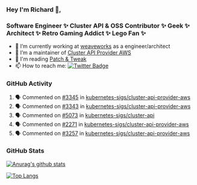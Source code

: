 ### Hey I'm Richard 👋, 

<h3 align="left">Software Engineer ✨ Cluster API & OSS Contributor ✨ Geek ✨ Architect ✨ Retro Gaming Addict ✨ Lego Fan ✨</h3>

- 🔭 I’m currently working at [weaveworks](https://github.com/weaveworks) as a engineer/architect
- 👯 I’m a maintainer of [Cluster API Provider AWS](https://github.com/kubernetes-sigs/cluster-api-provider-aws)
- 💬 I'm reading [Patch & Tweak](https://bjooks.com/products/patch-tweak-exploring-modular-synthesis)
- 📫 How to reach me: [![Twitter Badge](https://img.shields.io/badge/-@fruit_case-00acee?style=flat&logo=Twitter&logoColor=white)](https://twitter.com/intent/follow?screen_name=fruit_case "Follow on Twitter")

### GitHub Activity 

<!--START_SECTION:activity-->
1. 🗣 Commented on [#3345](https://github.com/kubernetes-sigs/cluster-api-provider-aws/issues/3345) in [kubernetes-sigs/cluster-api-provider-aws](https://github.com/kubernetes-sigs/cluster-api-provider-aws)
2. 🗣 Commented on [#3343](https://github.com/kubernetes-sigs/cluster-api-provider-aws/issues/3343) in [kubernetes-sigs/cluster-api-provider-aws](https://github.com/kubernetes-sigs/cluster-api-provider-aws)
3. 🗣 Commented on [#5073](https://github.com/kubernetes-sigs/cluster-api/issues/5073) in [kubernetes-sigs/cluster-api](https://github.com/kubernetes-sigs/cluster-api)
4. 🗣 Commented on [#2271](https://github.com/kubernetes-sigs/cluster-api-provider-aws/issues/2271) in [kubernetes-sigs/cluster-api-provider-aws](https://github.com/kubernetes-sigs/cluster-api-provider-aws)
5. 🗣 Commented on [#3257](https://github.com/kubernetes-sigs/cluster-api-provider-aws/issues/3257) in [kubernetes-sigs/cluster-api-provider-aws](https://github.com/kubernetes-sigs/cluster-api-provider-aws)
<!--END_SECTION:activity-->

### GitHub Stats

[![Anurag's github stats](https://github-readme-stats.vercel.app/api?username=richardcase&count_private=true&show_icons=true)](https://github.com/anuraghazra/github-readme-stats)

[![Top Langs](https://github-readme-stats.vercel.app/api/top-langs/?username=richardcase&hide=html&layout=compact)](https://github.com/anuraghazra/github-readme-stats)
